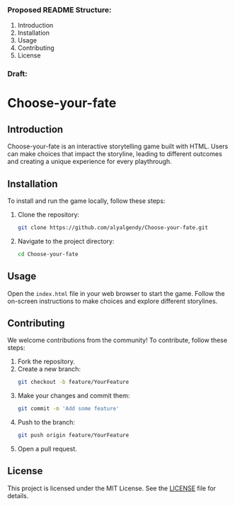### Proposed README Structure:

1. Introduction
2. Installation
3. Usage
4. Contributing
5. License

### Draft:

# Choose-your-fate

## Introduction
Choose-your-fate is an interactive storytelling game built with HTML. Users can make choices that impact the storyline, leading to different outcomes and creating a unique experience for every playthrough.

## Installation
To install and run the game locally, follow these steps:
1. Clone the repository:
   ```sh
   git clone https://github.com/alyalgendy/Choose-your-fate.git
   ```
2. Navigate to the project directory:
   ```sh
   cd Choose-your-fate
   ```

## Usage
Open the `index.html` file in your web browser to start the game. Follow the on-screen instructions to make choices and explore different storylines.

## Contributing
We welcome contributions from the community! To contribute, follow these steps:
1. Fork the repository.
2. Create a new branch:
   ```sh
   git checkout -b feature/YourFeature
   ```
3. Make your changes and commit them:
   ```sh
   git commit -m 'Add some feature'
   ```
4. Push to the branch:
   ```sh
   git push origin feature/YourFeature
   ```
5. Open a pull request.

## License
This project is licensed under the MIT License. See the [LICENSE](LICENSE) file for details.
